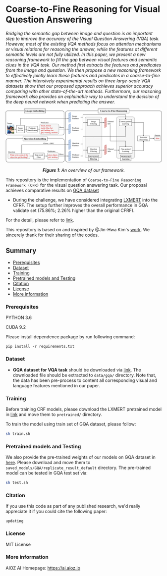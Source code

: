 # Coarse-to-Fine Reasoning for Visual Question Answering

*Bridging the semantic gap between image and question is an important step to improve the accuracy of the Visual Question Answering (VQA) task. However, most of the existing VQA methods focus on attention mechanisms or visual relations for reasoning the answer, while the features at different semantic levels are not fully utilized. In this paper, we present a new reasoning framework to fill the gap between visual features and semantic clues in the VQA task. Our method first extracts the features and predicates from the image and question. We then propose a new reasoning framework to effectively jointly learn these features and predicates in a coarse-to-fine manner. The intensively experimental results on three large-scale VQA datasets show that our proposed approach achieves superior accuracy comparing with other state-of-the-art methods. Furthermore, our reasoning framework also provides an explainable way to understand the decision of the deep neural network when predicting the answer.*

![Fig-1](misc/CFRF.png)
*<center>**Figure 1**: An overview of our framework.</center>*

This repository is the implementation of `Coarse-to-Fine Reasoning Framework (CFR)` for the visual question answering task. Our proposal achieves comparative results on [GQA dataset](https://cs.stanford.edu/people/dorarad/gqa/index.html)

* During the challenge, we have considered integrating [LXMERT](https://github.com/airsplay/lxmert) into the CFRF. The setup further improves the overall performance in GQA validate set (75.86%; 2.26% higher than the original CFRF).

For the detail, please refer to [link](https://arxiv.org/abs/2110.02526). 

This repository is based on and inspired by @Jin-Hwa Kim's [work](https://github.com/jnhwkim/ban-vqa). We sincerely thank for their sharing of the codes.

## Summary

* [Prerequisites](#prerequisites)
* [Dataset](#dataset)
* [Training](#training)
* [Pretrained models and Testing](#pretrained-models-and-testing)
* [Citation](#citation)
* [License](#license)
* [More information](#more-information)

### Prerequisites

PYTHON 3.6

CUDA 9.2

Please install dependence package by run following command:
```
pip install -r requirements.txt
```
### Dataset

* **GQA dataset for VQA task** should be downloaded via [link](https://vision.aioz.io/f/c11580c0318846d1939c/?dl=1). The downloaded file should be extracted to `data/gqa/` directory. Note that, the data has been pre-process to content all corresponding visual and language features mentioned in our paper.

### Training
Before training CRF models, please download the LXMERT pretrained model in [link](https://vision.aioz.io/f/2f6316d1b8794079b913/?dl=1) and move them to `pretrained/` directory.

To train the model using train set of GQA dataset, please follow:

```bash
sh train.sh
```

### Pretrained models and Testing

We also provide the pre-trained weights of our models on GQA dataset in [here](https://vision.aioz.io/f/aade8c6fd7104b11b2ab/?dl=1).  Please download and move them to `saved_models/GQA/replicate_result_default` directory. The pre-trained model can be tested in GQA test set via:

```bash
sh test.sh
```

### Citation

If you use this code as part of any published research, we'd really appreciate it if you could cite the following paper:

```
updating
```

### License

MIT License

### More information
AIOZ AI Homepage: https://ai.aioz.io

